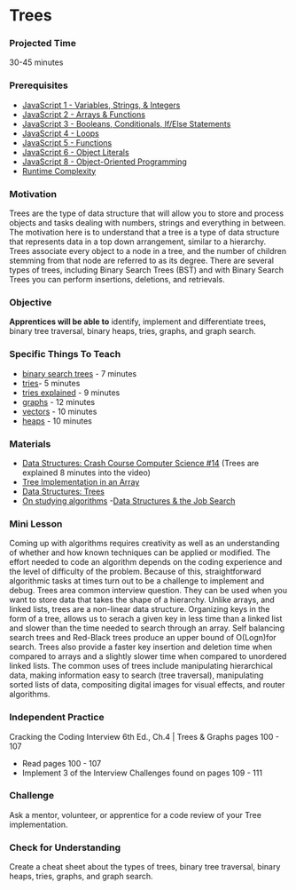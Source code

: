 # Trees

### Projected Time
30-45 minutes

### Prerequisites
- [JavaScript 1 - Variables, Strings, & Integers](https://github.com/Techtonica/curriculum/blob/master/javascript-1/lesson-plan.md)
- [JavaScript 2 - Arrays & Functions](https://github.com/Techtonica/curriculum/blob/master/javascript-2/lesson-plan.md)
- [JavaScript 3 - Booleans, Conditionals, If/Else Statements](https://github.com/Techtonica/curriculum/blob/master/javascript-3/lesson-plan.md)
- [JavaScript 4 - Loops](https://github.com/Techtonica/curriculum/blob/master/javascript-4/lesson-plan.md)
- [JavaScript 5 - Functions](https://github.com/Techtonica/curriculum/blob/master/javascript-5/lesson-plan.md)
- [JavaScript 6 - Object Literals](https://github.com/Techtonica/curriculum/blob/master/javascript-6/object-literals.md)
- [JavaScript 8 - Object-Oriented Programming](https://github.com/Techtonica/curriculum/blob/master/javascript-8/javascript-8.md)
- [Runtime Complexity](https://github.com/Techtonica/curriculum/tree/master/runtime-complexity)

### Motivation
Trees are the type of data structure that will allow you to store and process objects and tasks dealing with numbers, strings and everything in between. The motivation here is to understand that a tree is a type of data structure that represents data in a top down arrangement, similar to a hierarchy. Trees associate every object to a node in a tree, and the number of children stemming from that node are referred to as its degree. There are several types of trees, including Binary Search Trees (BST) and with Binary Search Trees you can perform insertions, deletions, and retrievals. 


### Objective
**Apprentices will be able to** identify, implement and differentiate trees, binary tree traversal, binary heaps, tries, graphs, and graph search.


### Specific Things To Teach
- [binary search trees](https://youtu.be/P3YID7liBug) - 7 minutes
- [tries](https://youtu.be/zIjfhVPRZCg)- 5 minutes
- [tries explained](https://youtu.be/-urNrIAQnNo) - 9 minutes
- [graphs](https://youtu.be/zaBhtODEL0w) - 12 minutes
- [vectors](https://youtu.be/mWJkvxQXIa8) - 10 minutes
- [heaps](https://youtu.be/t0Cq6tVNRBA) - 10 minutes

### Materials

- [Data Structures: Crash Course Computer Science #14](https://youtu.be/DuDz6B4cqVc) (Trees are explained 8 minutes into the video)
- [Tree Implementation in an Array](https://webdocs.cs.ualberta.ca/~holte/T26/tree-as-array.html)
- [Data Structures: Trees](https://www.youtube.com/watch?v=oSWTXtMglKE)
- [On studying algorithms](http://shlegeris.com/2016/08/14/algorithms)
-[Data Structures & the Job Search](https://haseebq.com/how-to-break-into-tech-job-hunting-and-interviews/#general-study)

### Mini Lesson

Coming up with algorithms requires creativity as well as an understanding of whether and how known techniques can be applied or modified. The effort needed to code an algorithm depends on the coding experience and the level of difficulty of the problem. Because of this, straightforward algorithmic tasks at times turn out to be a challenge to implement and debug. Trees area common interview question. They can be used when you want to store data that takes the shape of a hierarchy. Unlike arrays, and linked lists, trees are a non-linear data structure. Organizing keys in the form of a tree, allows us to serach a given key in less time than a linked list and slower than the time needed to search through an array. Self balancing search trees and Red-Black trees produce an upper bound of O(Logn)for search. Trees also provide a faster key insertion and deletion time when compared to arrays and a slightly slower time when compared to unordered linked lists. The common uses of trees include manipulating hierarchical data, making information easy to search (tree traversal), manipulating sorted lists of data, compositing digital images for visual effects, and router algorithms.


### Independent Practice

Cracking the Coding Interview 6th Ed., Ch.4 | Trees & Graphs pages 100 - 107
- Read pages 100 - 107
- Implement 3 of the Interview Challenges found on pages 109 - 111


### Challenge
Ask a mentor, volunteer, or apprentice for a code review of your Tree implementation.

### Check for Understanding
Create a cheat sheet about the types of trees, binary tree traversal, binary heaps, tries, graphs, and graph search.
